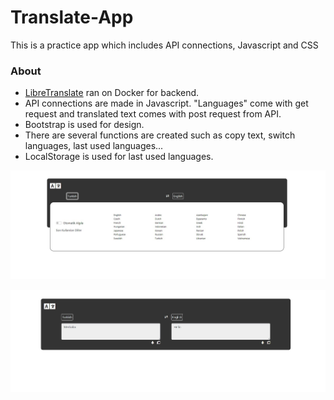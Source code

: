 # Translate-App
This is a practice app which includes API connections, Javascript and CSS

### About

- [LibreTranslate](https://github.com/LibreTranslate/LibreTranslate) ran on Docker for backend.
- API connections are made in Javascript. "Languages" come with get request and translated text comes with post request from API.
- Bootstrap is used for design.
- There are several functions are created such as copy text, switch languages, last used languages...
- LocalStorage is used for last used languages.


![Translate App](https://github.com/zeybusra/Translate-App/blob/main/Translate_1.jpg?raw=true)


![Translate App](https://github.com/zeybusra/Translate-App/blob/main/Translate_2.jpg?raw=true)

